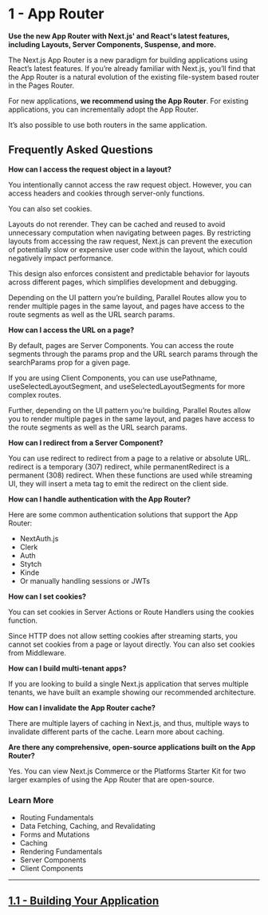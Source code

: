 # 1 - App Router

**Use the new App Router with Next.js' and React's latest features, including Layouts, Server Components, Suspense, and more.**

The Next.js App Router is a new paradigm for building applications using React’s latest features. If you’re already familiar with Next.js, you’ll find that the App Router is a natural evolution of the existing file-system based router in the Pages Router.

For new applications, **we recommend using the App Router**. For existing applications, you can incrementally adopt the App Router.

It’s also possible to use both routers in the same application.

## Frequently Asked Questions

**How can I access the request object in a layout?**

You intentionally cannot access the raw request object. However, you can access headers and cookies through server-only functions.

You can also set cookies.

Layouts do not rerender. They can be cached and reused to avoid unnecessary computation when navigating between pages. By restricting layouts from accessing the raw request, Next.js can prevent the execution of potentially slow or expensive user code within the layout, which could negatively impact performance.

This design also enforces consistent and predictable behavior for layouts across different pages, which simplifies development and debugging.

Depending on the UI pattern you’re building, Parallel Routes allow you to render multiple pages in the same layout, and pages have access to the route segments as well as the URL search params.

**How can I access the URL on a page?**

By default, pages are Server Components. You can access the route segments through the params prop and the URL search params through the searchParams prop for a given page.

If you are using Client Components, you can use usePathname, useSelectedLayoutSegment, and useSelectedLayoutSegments for more complex routes.

Further, depending on the UI pattern you’re building, Parallel Routes allow you to render multiple pages in the same layout, and pages have access to the route segments as well as the URL search params.

**How can I redirect from a Server Component?**

You can use redirect to redirect from a page to a relative or absolute URL. redirect is a temporary (307) redirect, while permanentRedirect is a permanent (308) redirect. When these functions are used while streaming UI, they will insert a meta tag to emit the redirect on the client side.

**How can I handle authentication with the App Router?**

Here are some common authentication solutions that support the App Router:

- NextAuth.js
- Clerk
- Auth
- Stytch
- Kinde
- Or manually handling sessions or JWTs

**How can I set cookies?**

You can set cookies in Server Actions or Route Handlers using the cookies function.

Since HTTP does not allow setting cookies after streaming starts, you cannot set cookies from a page or layout directly. You can also set cookies from Middleware.

**How can I build multi-tenant apps?**

If you are looking to build a single Next.js application that serves multiple tenants, we have built an example showing our recommended architecture.

**How can I invalidate the App Router cache?**

There are multiple layers of caching in Next.js, and thus, multiple ways to invalidate different parts of the cache. Learn more about caching.

**Are there any comprehensive, open-source applications built on the App Router?**

Yes. You can view Next.js Commerce or the Platforms Starter Kit for two larger examples of using the App Router that are open-source.

### Learn More

- Routing Fundamentals
- Data Fetching, Caching, and Revalidating
- Forms and Mutations
- Caching
- Rendering Fundamentals
- Server Components
- Client Components

---

## [1.1 - Building Your Application](/src/docs/app-router/1.1.md#11---building-your-application)

